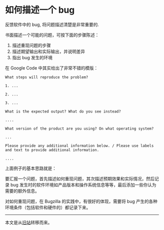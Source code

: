 # 如何描述一个 bug

反馈软件中的 bug, 将问题描述清楚是非常重要的.

书面描述一个可能的问题，可按下面的步骤陈述：

1. 描述重现问题的步骤
2. 描述期望输出和实际输出，并说明差异
3. 指出 bug 发生的环境

在 Google Code 中其实给出了非常不错的模版：

```plaintext
What steps will reproduce the problem?

1. ...

2. ...

3. ...

What is the expected output? What do you see instead?

....

What version of the product are you using? On what operating system?

...

Please provide any additional information below. / Please use labels and text to provide additional information.

....
```

上面例子的基本思路就是：

要汇报一个问题，首先描述如何重现问题，其次描述预期效果和实际情况，然后记录 bug 发生时的软件环境如产品版本和操作系统信息等等，最后添加一些你认为需要的额外信息。

对如何重现问题，在 Bugzilla 的实践中，有很好的体现，需要将 bug 产生的各种环境条件（包括软件和硬件的）都记录下来。

---

本文是从[旧站](https://sites.google.com/site/iridiumsite/it/software-test/discribe-a-bug)转移而来。

